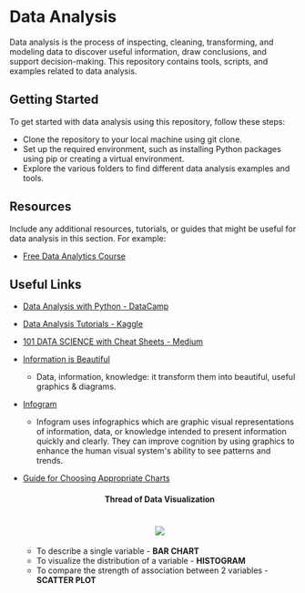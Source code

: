 # Data Analysis

Data analysis is the process of inspecting, cleaning, transforming, and modeling data to discover useful information, draw conclusions, and support decision-making. This repository contains tools, scripts, and examples related to data analysis.

## Getting Started

To get started with data analysis using this repository, follow these steps:

- Clone the repository to your local machine using git clone.
- Set up the required environment, such as installing Python packages using pip or creating a virtual environment.
- Explore the various folders to find different data analysis examples and tools.

## Resources

Include any additional resources, tutorials, or guides that might be useful for data analysis in this section. For example:

- [Free Data Analytics Course](./data.analytics.course.md)

## Useful Links

- [Data Analysis with Python - DataCamp](https://campus.datacamp.com/courses/exploratory-data-analysis-in-python/getting-to-know-a-dataset?ex=1)
- [Data Analysis Tutorials - Kaggle](https://www.kaggle.com/learn)
- [101 DATA SCIENCE with Cheat Sheets - Medium](https://medium.com/@anushka.datascoop/101-data-science-cheat-sheets-ml-dl-scraping-python-r-sql-maths-statistics-ef30b4d786eb)
- [Information is Beautiful](https://informationisbeautiful.net/)
  - Data, information, knowledge: it transform them into beautiful, useful graphics & diagrams.
- [Infogram](https://infogram.com/)
  - Infogram uses infographics which are graphic visual representations of information, data, or knowledge intended to present information quickly and clearly. They can improve cognition by using graphics to enhance the human visual system's ability to see patterns and trends.
- [Guide for Choosing Appropriate Charts](https://pbs.twimg.com/media/F2SjlH2WMAALYtZ?format=jpg&name=medium)

  <div style="text-align: center;">
    <h4>Thread of Data Visualization<h1>
    <img src="https://pbs.twimg.com/media/F2Rv0sGXMAAEITp?format=jpg&name=900x900">
  </div>

  - To describe a single variable - **BAR CHART**
  - To visualize the distribution of a variable - **HISTOGRAM**
  - To compare the strength of association between 2 variables - **SCATTER PLOT**

